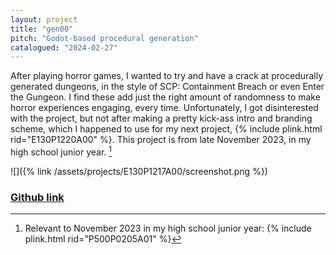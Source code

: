 ```yaml
---
layout: project
title: "gen00"
pitch: "Godot-based procedural generation"
catalogued: "2024-02-27"
---
```


After playing horror games, I wanted to try and have a crack at procedurally
generated dungeons, in the style of SCP: Containment Breach or even Enter the
Gungeon. I find these add just the right amount of randomness to make horror
experiences engaging, every time. Unfortunately, I got disinterested with the
project, but not after making a pretty kick-ass intro and branding scheme, which
I happened to use for my next project, {% include plink.html rid="E130P1220A00"
%}. This project is from late November 2023, in my high school junior year. [^1]

![]({% link /assets/projects/E130P1217A00/screenshot.png %})

### [Github link](https://github.com/rwilliaise/gen00)

[^1]: Relevant to November 2023 in my high school junior year: {% include
    plink.html rid="P500P0205A01" %}
